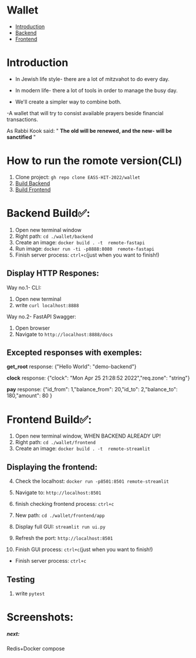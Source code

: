 # Wallet
-   [Introduction](#introduction)
-   [Backend](#backend-build) 
-   [Frontend](#frontend-build)


# Introduction

- In Jewish life style- there are a lot of mitzvahot to do every day.


- In modern life- there a lot of tools in order to manage the busy day.


- We'll create a simpler way to combine both.
 

-A wallet that will try to consist available prayers beside financial transactions.



 As Rabbi Kook said:    " **The old will be renewed, and the new- will be sanctified** "
 

# How to run the romote version(CLI)
1. Clone project: `gh repo clone EASS-HIT-2022/wallet`
2. [Build Backend](#backend-build)
3. [Build Frontend](#frontend-build)


# Backend Build✅:
1. Open new terminal window
2. Right path: `cd ./wallet/backend`
3. Create an image: `docker build . -t  remote-fastapi`
4. Run image: `docker run -ti -p8888:8080  remote-fastapi`
5. Finish server process: `ctrl+c`(just when you want to finish!)

## Display HTTP Respones:
Way no.1- CLI:
   1. Open new terminal
   2. write `curl localhost:8888`

Way no.2- FastAPI Swagger:
   1. Open browser
   2. Navigate to `http://localhost:8888/docs`

## Excepted responses with exemples:

**get_root** response:    {"Hello World": "demo-backend"}

**clock** response:       {"clock": "Mon Apr 25 21:28:52 2022","req.zone": "string"}

**pay** response:         {"id_from": 1,"balance_from": 20,"id_to": 2,"balance_to": 180,"amount": 80
}


# Frontend Build✅:
1. Open new terminal window, WHEN BACKEND ALREADY UP!
2. Right path: `cd ./wallet/frontend`
3. Create an image: `docker build . -t  remote-streamlit`

## Displaying the frontend:
4. Check the localhost: `docker run -p8501:8501 remote-streamlit`
5. Navigate to: `http://localhost:8501`
6. finish checking frontend process: `ctrl+c`

7. New path: `cd ./wallet/frontend/app`
8. Display full GUI: `streamlit run ui.py`
9. Refresh the port: `http://localhost:8501`

8. Finish GUI process: `ctrl+c`(just when you want to finish!)
* Finish server process: `ctrl+c`


## Testing ##
1.  write `pytest`




 # Screenshots:


##### next:
Redis+Docker compose
